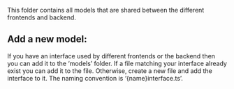 This folder contains all models that are shared between the different frontends and backend.

Add a new model:
----------------

If you have an interface used by different frontends or the backend then you can add it to the ‘models’ folder. If a file matching your interface already exist you can add it to the file. Otherwise, create a new file and add the interface to it. The naming convention is ‘{name}interface.ts’.